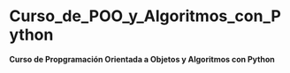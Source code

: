# Curso_de_POO_y_Algoritmos_con_Python
**Curso de Propgramación Orientada a Objetos y Algoritmos con Python** 
